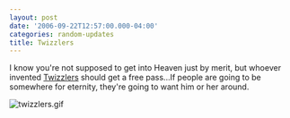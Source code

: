 ```yaml
---
layout: post
date: '2006-09-22T12:57:00.000-04:00'
categories: random-updates
title: Twizzlers
---
```


I know you're not supposed to get into Heaven just by merit, but whoever invented [Twizzlers](http://www.hersheys.com/products/details/twizzlers.asp) should get a free pass...If people are going to be somewhere for eternity, they're going to want him or her around.



![twizzlers.gif](/assets/2006/twizzlers.gif)